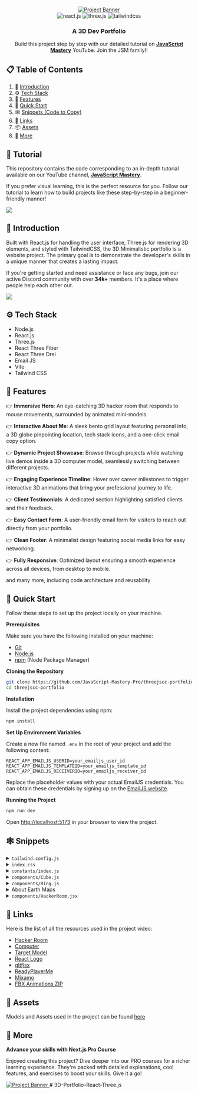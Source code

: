 <div align="center">
  <br />
    <a href="https://youtu.be/kt0FrkQgw8w" target="_blank">
      <img src="https://github.com/user-attachments/assets/2afc2dc3-f840-4d98-9378-f34acd7df173" alt="Project Banner">
    </a>
  <br />

  <div>
    <img src="https://img.shields.io/badge/-React_JS-black?style=for-the-badge&logoColor=white&logo=react&color=61DAFB" alt="react.js" />
    <img src="https://img.shields.io/badge/-Three_JS-black?style=for-the-badge&logoColor=white&logo=threedotjs&color=000000" alt="three.js" />
    <img src="https://img.shields.io/badge/-Tailwind_CSS-black?style=for-the-badge&logoColor=white&logo=tailwindcss&color=06B6D4" alt="tailwindcss" />
  </div>

  <h3 align="center">A 3D Dev Portfolio</h3>

   <div align="center">
     Build this project step by step with our detailed tutorial on <a href="https://www.youtube.com/@javascriptmastery/videos" target="_blank"><b>JavaScript Mastery</b></a> YouTube. Join the JSM family!!
    </div>
</div>

## 📋 <a name="table">Table of Contents</a>

1. 🤖 [Introduction](#introduction)
2. ⚙️ [Tech Stack](#tech-stack)
3. 🔋 [Features](#features)
4. 🤸 [Quick Start](#quick-start)
5. 🕸️ [Snippets (Code to Copy)](#snippets)
6. 🔗 [Links](#links)
7. 📦 [Assets](#assets)
8. 🚀 [More](#more)

## 🚨 Tutorial

This repository contains the code corresponding to an in-depth tutorial available on our YouTube channel, <a href="https://www.youtube.com/@javascriptmastery/videos" target="_blank"><b>JavaScript Mastery</b></a>. 

If you prefer visual learning, this is the perfect resource for you. Follow our tutorial to learn how to build projects like these step-by-step in a beginner-friendly manner!

<a href="https://youtu.be/kt0FrkQgw8w" target="_blank"><img src="https://github.com/sujatagunale/EasyRead/assets/151519281/1736fca5-a031-4854-8c09-bc110e3bc16d" /></a>

## <a name="introduction">🤖 Introduction</a>

Built with React.js for handling the user interface, Three.js for rendering 3D elements, and styled with TailwindCSS, the 3D Minimalistic portfolio is a website project. The primary goal is to demonstrate the developer's skills in a unique manner that creates a lasting impact.

If you're getting started and need assistance or face any bugs, join our active Discord community with over **34k+** members. It's a place where people help each other out.

<a href="https://discord.com/invite/n6EdbFJ" target="_blank"><img src="https://github.com/sujatagunale/EasyRead/assets/151519281/618f4872-1e10-42da-8213-1d69e486d02e" /></a>

## <a name="tech-stack">⚙️ Tech Stack</a>

- Node.js
- React.js
- Three.js
- React Three Fiber
- React Three Drei
- Email JS
- Vite
- Tailwind CSS

## <a name="features">🔋 Features</a>

👉 **Immersive Hero**: An eye-catching 3D hacker room that responds to mouse movements, surrounded by animated mini-models.

👉 **Interactive About Me**: A sleek bento grid layout featuring personal info, a 3D globe pinpointing location, tech stack icons, and a one-click email copy option.

👉 **Dynamic Project Showcase**: Browse through projects while watching live demos inside a 3D computer model, seamlessly switching between different projects.

👉 **Engaging Experience Timeline**: Hover over career milestones to trigger interactive 3D animations that bring your professional journey to life.

👉 **Client Testimonials**: A dedicated section highlighting satisfied clients and their feedback.

👉 **Easy Contact Form**: A user-friendly email form for visitors to reach out directly from your portfolio.

👉 **Clean Footer**: A minimalist design featuring social media links for easy networking.

👉 **Fully Responsive**: Optimized layout ensuring a smooth experience across all devices, from desktop to mobile.

and many more, including code architecture and reusability 

## <a name="quick-start">🤸 Quick Start</a>

Follow these steps to set up the project locally on your machine.

**Prerequisites**

Make sure you have the following installed on your machine:

- [Git](https://git-scm.com/)
- [Node.js](https://nodejs.org/en)
- [npm](https://www.npmjs.com/) (Node Package Manager)

**Cloning the Repository**

```bash
git clone https://github.com/JavaScript-Mastery-Pro/threejscc-portfolio.git
cd threejscc-portfolio
```

**Installation**

Install the project dependencies using npm:

```bash
npm install
```

**Set Up Environment Variables**

Create a new file named `.env` in the root of your project and add the following content:

```env
REACT_APP_EMAILJS_USERID=your_emailjs_user_id
REACT_APP_EMAILJS_TEMPLATEID=your_emailjs_template_id
REACT_APP_EMAILJS_RECEIVERID=your_emailjs_receiver_id
```

Replace the placeholder values with your actual EmailJS credentials. You can obtain these credentials by signing up on the [EmailJS website](https://www.emailjs.com/).

**Running the Project**

```bash
npm run dev
```

Open [http://localhost:5173](http://localhost:5173) in your browser to view the project.

## <a name="snippets">🕸️ Snippets</a>

<details>
<summary><code>tailwind.config.js</code></summary>

```js
/** @type {import('tailwindcss').Config} */
export default {
  content: ['./index.html', './src/**/*.{js,ts,jsx,tsx}'],
  theme: {
    extend: {
      fontFamily: {
        generalsans: ['General Sans', 'sans-serif'],
      },
      colors: {
        black: {
          DEFAULT: '#000',
          100: '#010103',
          200: '#0E0E10',
          300: '#1C1C21',
          500: '#3A3A49',
          600: '#1A1A1A',
        },
        white: {
          DEFAULT: '#FFFFFF',
          800: '#E4E4E6',
          700: '#D6D9E9',
          600: '#AFB0B6',
          500: '#62646C',
        },
      },
      backgroundImage: {
        terminal: "url('/assets/terminal.png')",
      },
    },
  },
  plugins: [],
};
```

</details>

<details>
<summary><code>index.css</code></summary>

```css
@import url('https://fonts.cdnfonts.com/css/general-sans');

@tailwind base;
@tailwind components;
@tailwind utilities;

* {
  scroll-behavior: smooth;
}

body {
  background: #010103;
  font-family: 'General Sans', sans-serif;
}

@layer utilities {
  .c-space {
    @apply sm:px-10 px-5;
  }

  .head-text {
    @apply sm:text-4xl text-3xl font-semibold text-gray_gradient;
  }

  .nav-ul {
    @apply flex flex-col items-center gap-4 sm:flex-row md:gap-6 relative z-20;
  }

  .nav-li {
    @apply text-neutral-400 hover:text-white font-generalsans max-sm:hover:bg-black-500 max-sm:w-full max-sm:rounded-md py-2 max-sm:px-5;
  }

  .nav-li_a {
    @apply text-lg md:text-base hover:text-white transition-colors;
  }

  .nav-sidebar {
    @apply absolute left-0 right-0 bg-black-200 backdrop-blur-sm transition-all duration-300 ease-in-out overflow-hidden z-20 mx-auto sm:hidden block;
  }

  .text-gray_gradient {
    @apply bg-gradient-to-r from-[#BEC1CF] from-60% via-[#D5D8EA] via-60% to-[#D5D8EA] to-100% bg-clip-text text-transparent;
  }

  /* button component */
  .btn {
    @apply flex gap-4 items-center justify-center cursor-pointer p-3 rounded-md bg-black-300  transition-all active:scale-95 text-white mx-auto;
  }

  .btn-ping {
    @apply animate-ping absolute inline-flex h-full w-full rounded-full bg-green-400 opacity-75;
  }

  .btn-ping_dot {
    @apply relative inline-flex rounded-full h-3 w-3 bg-green-500;
  }

  /* hero section */
  .hero_tag {
    @apply text-center xl:text-6xl md:text-5xl sm:text-4xl text-3xl font-generalsans font-black !leading-normal;
  }

  /* about section */
  .grid-container {
    @apply w-full h-full border border-black-300 bg-black-200 rounded-lg sm:p-7 p-4 flex flex-col gap-5;
  }

  .grid-headtext {
    @apply text-xl font-semibold mb-2 text-white font-generalsans;
  }

  .grid-subtext {
    @apply text-[#afb0b6] text-base font-generalsans;
  }

  .copy-container {
    @apply cursor-pointer flex justify-center items-center gap-2;
  }

  /* projects section  */
  .arrow-btn {
    @apply w-10 h-10 p-3 cursor-pointer active:scale-95 transition-all rounded-full arrow-gradient;
  }

  .tech-logo {
    @apply w-10 h-10 rounded-md p-2 bg-neutral-100 bg-opacity-10 backdrop-filter backdrop-blur-lg flex justify-center items-center;
  }

  /* clients section */
  .client-container {
    @apply grid md:grid-cols-2 grid-cols-1 gap-5 mt-12;
  }

  .client-review {
    @apply rounded-lg md:p-10 p-5 col-span-1 bg-black-300 bg-opacity-50;
  }

  .client-content {
    @apply flex lg:flex-row flex-col justify-between lg:items-center items-start gap-5 mt-7;
  }

  /*  work experience section */
  .work-container {
    @apply grid lg:grid-cols-3 grid-cols-1 gap-5 mt-12;
  }

  .work-canvas {
    @apply col-span-1 rounded-lg bg-black-200 border border-black-300;
  }

  .work-content {
    @apply col-span-2 rounded-lg bg-black-200 border border-black-300;
  }

  .work-content_container {
    @apply grid grid-cols-[auto_1fr] items-start gap-5  transition-all ease-in-out duration-500 cursor-pointer hover:bg-black-300 rounded-lg sm:px-5 px-2.5;
  }

  .work-content_logo {
    @apply rounded-3xl w-16 h-16 p-2 bg-black-600;
  }

  .work-content_bar {
    @apply flex-1 w-0.5 mt-4 h-full bg-black-300 group-hover:bg-black-500 group-last:hidden;
  }

  /* contact section */
  .contact-container {
    @apply max-w-xl relative z-10 sm:px-10 px-5 mt-12;
  }

  .field-label {
    @apply text-lg text-white-600;
  }

  .field-input {
    @apply w-full bg-black-300 px-5 py-2 min-h-14 rounded-lg placeholder:text-white-500 text-lg text-white-800 shadow-black-200 shadow-2xl focus:outline-none;
  }

  .field-btn {
    @apply bg-black-500 px-5 py-2 min-h-12 rounded-lg shadow-black-200 shadow-2xl flex justify-center items-center text-lg text-white gap-3;
  }

  .field-btn_arrow {
    @apply w-2.5 h-2.5 object-contain invert brightness-0;
  }

  /*  footer */
  .social-icon {
    @apply w-12 h-12 rounded-full flex justify-center items-center bg-black-300 border border-black-200;
  }
}

.waving-hand {
  animation-name: wave-animation;
  animation-duration: 2.5s;
  animation-iteration-count: infinite;
  transform-origin: 70% 70%;
  display: inline-block;
}

.arrow-gradient {
  background-image: linear-gradient(
    to right,
    rgba(255, 255, 255, 0.1) 10%,
    rgba(255, 255, 255, 0.000025) 50%,
    rgba(255, 255, 255, 0.000025) 50%,
    rgba(255, 255, 255, 0.025) 100%
  );
}

@keyframes wave-animation {
  0% {
    transform: rotate(0deg);
  }
  15% {
    transform: rotate(14deg);
  }
  30% {
    transform: rotate(-8deg);
  }
  40% {
    transform: rotate(14deg);
  }
  50% {
    transform: rotate(-4deg);
  }
  60% {
    transform: rotate(10deg);
  }
  70% {
    transform: rotate(0deg);
  }
  100% {
    transform: rotate(0deg);
  }
}
```

</details>

<details>
<summary><code>constants/index.js</code></summary>

```js
export const navLinks = [
  {
    id: 1,
    name: 'Home',
    href: '#home',
  },
  {
    id: 2,
    name: 'About',
    href: '#about',
  },
  {
    id: 3,
    name: 'Work',
    href: '#work',
  },
  {
    id: 4,
    name: 'Contact',
    href: '#contact',
  },
];

export const clientReviews = [
  {
    id: 1,
    name: 'Emily Johnson',
    position: 'Marketing Director at GreenLeaf',
    img: 'assets/review1.png',
    review:
      'Working with Adrian was a fantastic experience. He transformed our outdated website into a modern, user-friendly platform. His attention to detail and commitment to quality are unmatched. Highly recommend him for any web dev projects.',
  },
  {
    id: 2,
    name: 'Mark Rogers',
    position: 'Founder of TechGear Shop',
    img: 'assets/review2.png',
    review:
      'Adrian’s expertise in web development is truly impressive. He delivered a robust and scalable solution for our e-commerce site, and our online sales have significantly increased since the launch. He’s a true professional! Fantastic work.',
  },
  {
    id: 3,
    name: 'John Dohsas',
    position: 'Project Manager at UrbanTech ',
    img: 'assets/review3.png',
    review:
      'I can’t say enough good things about Adrian. He was able to take our complex project requirements and turn them into a seamless, functional website. His problem-solving abilities are outstanding.',
  },
  {
    id: 4,
    name: 'Ether Smith',
    position: 'CEO of BrightStar Enterprises',
    img: 'assets/review4.png',
    review:
      'Adrian was a pleasure to work with. He understood our requirements perfectly and delivered a website that exceeded our expectations. His skills in both frontend backend dev are top-notch.',
  },
];

export const myProjects = [
  {
    title: 'Podcastr - AI Podcast Platform',
    desc: 'Podcastr is a revolutionary Software-as-a-Service platform that transforms the way podcasts are created. With advanced AI-powered features like text-to-multiple-voices functionality, it allows creators to generate diverse voiceovers from a single text input.',
    subdesc:
      'Built as a unique Software-as-a-Service app with Next.js 14, Tailwind CSS, TypeScript, Framer Motion and Convex, Podcastr is designed for optimal performance and scalability.',
    href: 'https://www.youtube.com/watch?v=zfAb95tJvZQ',
    texture: '/textures/project/project1.mp4',
    logo: '/assets/project-logo1.png',
    logoStyle: {
      backgroundColor: '#2A1816',
      border: '0.2px solid #36201D',
      boxShadow: '0px 0px 60px 0px #AA3C304D',
    },
    spotlight: '/assets/spotlight1.png',
    tags: [
      {
        id: 1,
        name: 'React.js',
        path: '/assets/react.svg',
      },
      {
        id: 2,
        name: 'TailwindCSS',
        path: 'assets/tailwindcss.png',
      },
      {
        id: 3,
        name: 'TypeScript',
        path: '/assets/typescript.png',
      },
      {
        id: 4,
        name: 'Framer Motion',
        path: '/assets/framer.png',
      },
    ],
  },
  {
    title: 'LiveDoc - Real-Time Google Docs Clone',
    desc: 'LiveDoc is a powerful collaborative app that elevates the capabilities of real-time document editing. As an enhanced version of Google Docs, It supports millions of collaborators simultaneously, ensuring that every change is captured instantly and accurately.',
    subdesc:
      'With LiveDoc, users can experience the future of collaboration, where multiple contributors work together in real time without any lag, by using Next.js and Liveblocks newest features.',
    href: 'https://www.youtube.com/watch?v=y5vE8y_f_OM',
    texture: '/textures/project/project2.mp4',
    logo: '/assets/project-logo2.png',
    logoStyle: {
      backgroundColor: '#13202F',
      border: '0.2px solid #17293E',
      boxShadow: '0px 0px 60px 0px #2F6DB54D',
    },
    spotlight: '/assets/spotlight2.png',
    tags: [
      {
        id: 1,
        name: 'React.js',
        path: '/assets/react.svg',
      },
      {
        id: 2,
        name: 'TailwindCSS',
        path: 'assets/tailwindcss.png',
      },
      {
        id: 3,
        name: 'TypeScript',
        path: '/assets/typescript.png',
      },
      {
        id: 4,
        name: 'Framer Motion',
        path: '/assets/framer.png',
      },
    ],
  },
  {
    title: 'CarePulse - Health Management System',
    desc: 'An innovative healthcare platform designed to streamline essential medical processes. It simplifies patient registration, appointment scheduling, and medical record management, providing a seamless experience for both healthcare providers and patients.',
    subdesc:
      'With a focus on efficiency, CarePulse integrantes complex forms and SMS notifications, by using Next.js, Appwrite, Twillio and Sentry that enhance operational workflows.',
    href: 'https://www.youtube.com/watch?v=lEflo_sc82g',
    texture: '/textures/project/project3.mp4',
    logo: '/assets/project-logo3.png',
    logoStyle: {
      backgroundColor: '#60f5a1',
      background:
        'linear-gradient(0deg, #60F5A150, #60F5A150), linear-gradient(180deg, rgba(255, 255, 255, 0.9) 0%, rgba(208, 213, 221, 0.8) 100%)',
      border: '0.2px solid rgba(208, 213, 221, 1)',
      boxShadow: '0px 0px 60px 0px rgba(35, 131, 96, 0.3)',
    },
    spotlight: '/assets/spotlight3.png',
    tags: [
      {
        id: 1,
        name: 'React.js',
        path: '/assets/react.svg',
      },
      {
        id: 2,
        name: 'TailwindCSS',
        path: 'assets/tailwindcss.png',
      },
      {
        id: 3,
        name: 'TypeScript',
        path: '/assets/typescript.png',
      },
      {
        id: 4,
        name: 'Framer Motion',
        path: '/assets/framer.png',
      },
    ],
  },
  {
    title: 'Horizon - Online Banking Platform',
    desc: 'Horizon is a comprehensive online banking platform that offers users a centralized finance management dashboard. It allows users to connect multiple bank accounts, monitor real-time transactions, and seamlessly transfer money to other users.',
    subdesc:
      'Built with Next.js 14 Appwrite, Dwolla and Plaid, Horizon ensures a smooth and secure banking experience, tailored to meet the needs of modern consumers.',
    href: 'https://www.youtube.com/watch?v=PuOVqP_cjkE',
    texture: '/textures/project/project4.mp4',
    logo: '/assets/project-logo4.png',
    logoStyle: {
      backgroundColor: '#0E1F38',
      border: '0.2px solid #0E2D58',
      boxShadow: '0px 0px 60px 0px #2F67B64D',
    },
    spotlight: '/assets/spotlight4.png',
    tags: [
      {
        id: 1,
        name: 'React.js',
        path: '/assets/react.svg',
      },
      {
        id: 2,
        name: 'TailwindCSS',
        path: 'assets/tailwindcss.png',
      },
      {
        id: 3,
        name: 'TypeScript',
        path: '/assets/typescript.png',
      },
      {
        id: 4,
        name: 'Framer Motion',
        path: '/assets/framer.png',
      },
    ],
  },
  {
    title: 'Imaginify - AI Photo Manipulation App',
    desc: 'Imaginify is a groundbreaking Software-as-a-Service application that empowers users to create stunning photo manipulations using AI technology. With features like AI-driven image editing, a payments system, and a credits-based model.',
    subdesc:
      'Built with Next.js 14, Cloudinary AI, Clerk, and Stripe, Imaginify combines cutting-edge technology with a user-centric approach. It can be turned into a side income or even a full-fledged business.',
    href: 'https://www.youtube.com/watch?v=Ahwoks_dawU',
    texture: '/textures/project/project5.mp4',
    logo: '/assets/project-logo5.png',
    logoStyle: {
      backgroundColor: '#1C1A43',
      border: '0.2px solid #252262',
      boxShadow: '0px 0px 60px 0px #635BFF4D',
    },
    spotlight: '/assets/spotlight5.png',
    tags: [
      {
        id: 1,
        name: 'React.js',
        path: '/assets/react.svg',
      },
      {
        id: 2,
        name: 'TailwindCSS',
        path: 'assets/tailwindcss.png',
      },
      {
        id: 3,
        name: 'TypeScript',
        path: '/assets/typescript.png',
      },
      {
        id: 4,
        name: 'Framer Motion',
        path: '/assets/framer.png',
      },
    ],
  },
];

export const calculateSizes = (isSmall, isMobile, isTablet) => {
  return {
    deskScale: isSmall ? 0.05 : isMobile ? 0.06 : 0.065,
    deskPosition: isMobile ? [0.5, -4.5, 0] : [0.25, -5.5, 0],
    cubePosition: isSmall ? [4, -5, 0] : isMobile ? [5, -5, 0] : isTablet ? [5, -5, 0] : [9, -5.5, 0],
    reactLogoPosition: isSmall ? [3, 4, 0] : isMobile ? [5, 4, 0] : isTablet ? [5, 4, 0] : [12, 3, 0],
    ringPosition: isSmall ? [-5, 7, 0] : isMobile ? [-10, 10, 0] : isTablet ? [-12, 10, 0] : [-24, 10, 0],
    targetPosition: isSmall ? [-5, -10, -10] : isMobile ? [-9, -10, -10] : isTablet ? [-11, -7, -10] : [-13, -13, -10],
  };
};

export const workExperiences = [
  {
    id: 1,
    name: 'Framer',
    pos: 'Lead Web Developer',
    duration: '2022 - Present',
    title: "Framer serves as my go-to tool for creating interactive prototypes. I use it to bring designs to  life, allowing stakeholders to experience the user flow and interactions before development.",
    icon: '/assets/framer.svg',
    animation: 'victory',
  },
  {
    id: 2,
    name: 'Figma',
    pos: 'Web Developer',
    duration: '2020 - 2022',
    title: "Figma is my collaborative design platform of choice. I utilize it to work seamlessly with team members and clients, facilitating real-time feedback and design iterations. Its cloud-based.",
    icon: '/assets/figma.svg',
    animation: 'clapping',
  },
  {
    id: 3,
    name: 'Notion',
    pos: 'Junior Web Developer',
    duration: '2019 - 2020',
    title: "Notion helps me keep my projects organized. I use it for project management, task tracking, and as a central hub for documentation, ensuring that everything from design notes to.",
    icon: '/assets/notion.svg',
    animation: 'salute',
  },
];
```

</details>

<details>
<summary><code>components/Cube.js</code></summary>

```js
/*
    Auto-generated by: https://github.com/pmndrs/gltfjsx
*/

import gsap from 'gsap';
import { useGSAP } from '@gsap/react';
import { useRef, useState } from 'react';
import { Float, useGLTF, useTexture } from '@react-three/drei';

const Cube = ({ ...props }) => {
  const { nodes } = useGLTF('models/cube.glb');

  const texture = useTexture('textures/cube.png');

  const cubeRef = useRef();
  const [hovered, setHovered] = useState(false);

  useGSAP(() => {
    gsap
      .timeline({
        repeat: -1,
        repeatDelay: 0.5,
      })
      .to(cubeRef.current.rotation, {
        y: hovered ? '+=2' : `+=${Math.PI * 2}`,
        x: hovered ? '+=2' : `-=${Math.PI * 2}`,
        duration: 2.5,
        stagger: {
          each: 0.15,
        },
      });
  });

  return (
    <Float floatIntensity={2}>
      <group position={[9, -4, 0]} rotation={[2.6, 0.8, -1.8]} scale={0.74} dispose={null} {...props}>
        <mesh
          ref={cubeRef}
          castShadow
          receiveShadow
          geometry={nodes.Cube.geometry}
          material={nodes.Cube.material}
          onPointerEnter={() => setHovered(true)}>
          <meshMatcapMaterial matcap={texture} toneMapped={false} />
        </mesh>
      </group>
    </Float>
  );
};

useGLTF.preload('models/cube.glb');

export default Cube;
```

</details>

<details>
<summary><code>components/Ring.js</code></summary>

```js
import { useGSAP } from '@gsap/react';
import { Center, useTexture } from '@react-three/drei';
import gsap from 'gsap';
import { useCallback, useRef } from 'react';

const Rings = ({ position }) => {
  const refList = useRef([]);
  const getRef = useCallback((mesh) => {
    if (mesh && !refList.current.includes(mesh)) {
      refList.current.push(mesh);
    }
  }, []);

  const texture = useTexture('textures/rings.png');

  useGSAP(
    () => {
      if (refList.current.length === 0) return;

      refList.current.forEach((r) => {
        r.position.set(position[0], position[1], position[2]);
      });

      gsap
        .timeline({
          repeat: -1,
          repeatDelay: 0.5,
        })
        .to(
          refList.current.map((r) => r.rotation),
          {
            y: `+=${Math.PI * 2}`,
            x: `-=${Math.PI * 2}`,
            duration: 2.5,
            stagger: {
              each: 0.15,
            },
          },
        );
    },
    {
      dependencies: position,
    },
  );

  return (
    <Center>
      <group scale={0.5}>
        {Array.from({ length: 4 }, (_, index) => (
          <mesh key={index} ref={getRef}>
            <torusGeometry args={[(index + 1) * 0.5, 0.1]}></torusGeometry>
            <meshMatcapMaterial matcap={texture} toneMapped={false} />
          </mesh>
        ))}
      </group>
    </Center>
  );
};

export default Rings;
```

</details>

<details>
<summary>About Earth Maps</summary>

```js
globeImageUrl="//unpkg.com/three-globe/example/img/earth-night.jpg"
bumpImageUrl="//unpkg.com/three-globe/example/img/earth-topology.png"
```

</details>

<details>
<summary><code>components/HackerRoom.jsx</code></summary>

```jsx
/*
Auto-generated by: https://github.com/pmndrs/gltfjsx
Command: npx gltfjsx@6.5.0 hacker-room-new.glb -T 
Files: hacker-room-new.glb [34.62MB] > /Users/hsuwinlat/Desktop/jsm pj/threejscc-portfolio/public/models/hacker-room-new-transformed.glb [2.56MB] (93%)
*/

import { useGLTF, useTexture } from '@react-three/drei';

export function HackerRoom(props) {
  const { nodes, materials } = useGLTF('/models/hacker-room.glb');

  const monitortxt = useTexture('textures/desk/monitor.png');
  const screenTxt = useTexture('textures/desk/screen.png');

  return (
    <group {...props} dispose={null}>
      <mesh geometry={nodes.screen_screens_0.geometry} material={materials.screens}>
        <meshMatcapMaterial map={screenTxt} />
      </mesh>
      <mesh geometry={nodes.screen_glass_glass_0.geometry} material={materials.glass} />
      <mesh geometry={nodes.table_table_mat_0_1.geometry} material={materials.table_mat} />
      <mesh geometry={nodes.table_table_mat_0_2.geometry} material={materials.computer_mat}>
        <meshMatcapMaterial map={monitortxt} />
      </mesh>
      <mesh geometry={nodes.table_table_mat_0_3.geometry} material={materials.server_mat} />
      <mesh geometry={nodes.table_table_mat_0_4.geometry} material={materials.vhsPlayer_mat} />
      <mesh geometry={nodes.table_table_mat_0_5.geometry} material={materials.stand_mat} />
      <mesh geometry={nodes.table_table_mat_0_6.geometry} material={materials.mat_mat} />
      <mesh geometry={nodes.table_table_mat_0_7.geometry} material={materials.arm_mat} />
      <mesh geometry={nodes.table_table_mat_0_8.geometry} material={materials.tv_mat}>
        <meshMatcapMaterial map={monitortxt} />
      </mesh>
      <mesh geometry={nodes.table_table_mat_0_9.geometry} material={materials.cables_mat} />
      <mesh geometry={nodes.table_table_mat_0_10.geometry} material={materials.props_mat} />
      <mesh geometry={nodes.table_table_mat_0_11.geometry} material={materials.ground_mat} />
      <mesh geometry={nodes.table_table_mat_0_12.geometry} material={materials.key_mat} />
    </group>
  );
}

useGLTF.preload('/models/hacker-room.glb');
```

</details>

## <a name="links">🔗 Links</a>

Here is the list of all the resources used in the project video:

- [Hacker Room](https://sketchfab.com/3d-models/hacker-room-stylized-a0cfe6edf2dd494c8a95addf6bb13a10)
- [Computer](https://sketchfab.com/3d-models/3d-computer-sketchfab-weekly-11-mar23-d9931a9aba7c4ea1bc12b2a59dcef16e)
- [Target Model](https://vazxmixjsiawhamofees.supabase.co/storage/v1/object/public/models/target-stand/model.gltf)
- [React Logo](https://sketchfab.com/3d-models/react-logo-76174ceeba96487f9863f974636f641e)
- [gltfjsx](https://gltf.pmnd.rs/)
- [ReadyPlayerMe](https://readyplayer.me/)
- [Mixamo](https://www.mixamo.com/)
- [FBX Animations ZIP](https://drive.google.com/file/d/1yQhrRvEQFEwxbjG2qelv_T-gAatXJ3N1/view?usp=sharing)


## <a name="assets">🔗 Assets</a>

Models and Assets used in the project can be found [here](https://drive.google.com/file/d/1UiJyotDmF2_tBC-GeLpRZuFY_gx5e7iX/view?usp=sharing)

## <a name="more">🚀 More</a>
**Advance your skills with Next.js Pro Course**

Enjoyed creating this project? Dive deeper into our PRO courses for a richer learning experience. They're packed with detailed explanations, cool features, and exercises to boost your skills. Give it a go!

<a href="https://www.jsmastery.pro/ultimate-next-course" target="_blank">
<img src="https://i.ibb.co/804sPK6/Image-720.png" alt="Project Banner">
</a>
# 3D-Portfolio-React-Three.js

